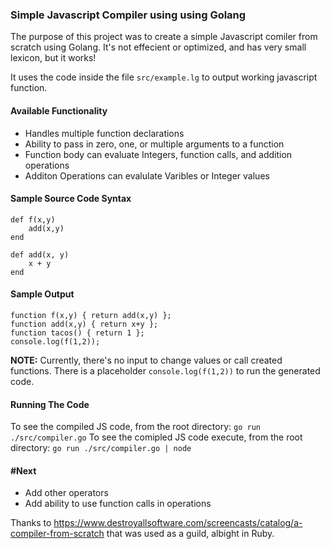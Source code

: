 ### Simple Javascript Compiler using using Golang

The purpose of this project was to create a simple Javascript comiler from scratch using Golang. It's not effecient or optimized, and has very small lexicon, but it works!

It uses the code inside the file `src/example.lg` to output working javascript function.

#### Available Functionality

- Handles multiple function declarations
- Ability to pass in zero, one, or multiple arguments to a function
- Function body can evaluate Integers, function calls, and addition operations
- Additon Operations can evalulate Varibles or Integer values

#### Sample Source Code Syntax

```
def f(x,y)
    add(x,y)
end

def add(x, y)
    x + y
end
```

#### Sample Output

```
function f(x,y) { return add(x,y) };
function add(x,y) { return x+y };
function tacos() { return 1 };
console.log(f(1,2));
```

**NOTE:** Currently, there's no input to change values or call created functions. There is a placeholder `console.log(f(1,2))` to run the generated code.

#### Running The Code

To see the compiled JS code, from the root directory: `go run ./src/compiler.go`
To see the comipled JS code execute, from the root directory: `go run ./src/compiler.go | node`

#### #Next

- Add other operators
- Add ability to use function calls in operations

Thanks to https://www.destroyallsoftware.com/screencasts/catalog/a-compiler-from-scratch that was used as a guild, albight in Ruby.
